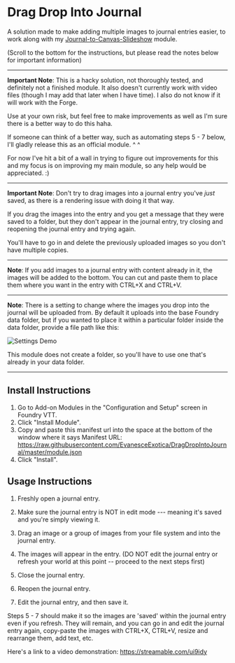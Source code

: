 # Drag Drop Into Journal

A solution made to make adding multiple images to journal entries easier, to work along with my [Journal-to-Canvas-Slideshow](https://github.com/EvanesceExotica/Journal-To-Canvas-Slideshow) module. 

(Scroll to the bottom for the instructions, but please read the notes below for important information)

----
**Important Note**: This is a hacky solution, not thoroughly tested, and definitely not a finished module. It also doesn't currently work with video files (though I may add that later when I have time). I also do not know if it will work with the Forge.

 Use at your own risk, but feel free to make improvements as well as I'm sure there is a better way to do this haha. 

If someone can think of a better way, such as automating steps 5 - 7 below, I'll gladly release this as an official module. ^ ^ 

For now I've hit a bit of a wall in trying to figure out improvements for this and my focus is on improving my main module, so any help would be appreciated. :) 

----

**Important Note**: Don't try to drag images into a journal entry you've *just* saved, as there is a rendering issue with doing it that way. 

If you drag the images into the entry and you get a message that they were saved to a folder, but they don't appear in the journal entry, try closing and reopening the journal entry and trying again. 

You'll have to go in and delete the previously uploaded images so you don't have multiple copies.

---
**Note**: If you add images to a journal entry with content already in it, the images will be added to the bottom. You can cut and paste them to place them where you want in the entry with CTRL+X and CTRL+V.

---

**Note**: There is a setting to change where the images you drop into the journal will be uploaded from. By default it uploads into the base Foundry data folder, but if you wanted to place it within a particular folder inside the data folder, provide a file path like this:

![Settings Demo](https://i.imgur.com/yfvVkxG.png)

This module does not create a folder, so you'll have to use one that's already in your data folder.

---

## Install Instructions

1. Go to Add-on Modules in the "Configuration and Setup" screen in Foundry VTT.
2. Click "Install Module".
3. Copy and paste this manifest url into the space at the bottom of the window where it says Manifest URL: https://raw.githubusercontent.com/EvanesceExotica/DragDropIntoJournal/master/module.json
3. Click "Install".



## Usage Instructions

1. Freshly open a journal entry. 


2. Make sure the journal entry is NOT in edit mode --- meaning it's saved and you're simply viewing it. 


3. Drag an image or a group of images from your file system and into the journal entry.

4. The images will appear in the entry.  (DO NOT edit the journal entry or refresh your world at this point -- proceed to the next steps first)

5. Close the journal entry. 

6. Reopen the journal entry.

7. Edit the journal entry, and then save it.

Steps 5 - 7 should make it so the images are 'saved' within the journal entry even if you refresh. They will remain, and you can go in and edit the journal entry again, copy-paste the images with CTRL+X, CTRL+V, resize and rearrange them, add text, etc.



Here's a link to a video demonstration:
https://streamable.com/ui9idy 


